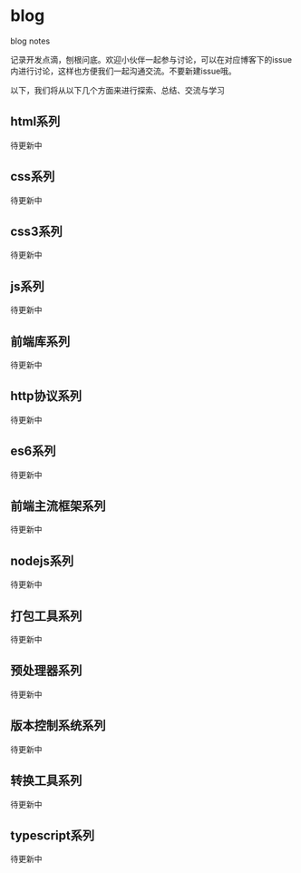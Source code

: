 # blog
blog notes

记录开发点滴，刨根问底。欢迎小伙伴一起参与讨论，可以在对应博客下的issue内进行讨论，这样也方便我们一起沟通交流。不要新建issue哦。

以下，我们将从以下几个方面来进行探索、总结、交流与学习

## html系列
待更新中

## css系列
待更新中

## css3系列
待更新中

## js系列
待更新中

## 前端库系列
待更新中

## http协议系列
待更新中

## es6系列
待更新中

## 前端主流框架系列
待更新中

## nodejs系列
待更新中

## 打包工具系列
待更新中

## 预处理器系列
待更新中

## 版本控制系统系列
待更新中

## 转换工具系列
待更新中

## typescript系列
待更新中